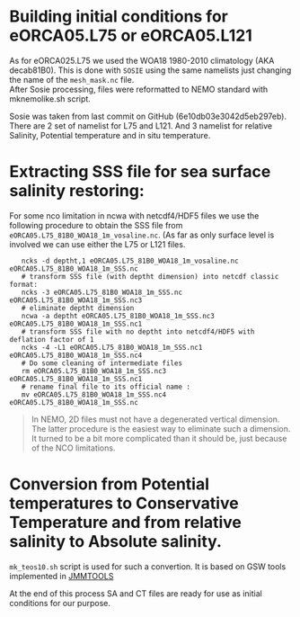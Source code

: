 # Building initial conditions for eORCA05.L75 or eORCA05.L121
As for eORCA025.L75 we used the WOA18 1980-2010 climatology (AKA decab81B0). 
This is done with `SOSIE` using the same namelists just changing the name of the `mesh_mask.nc` file.  
After Sosie processing, files were reformatted to NEMO standard with mknemolike.sh script.

Sosie was taken from last commit on GitHub (6e10db03e3042d5eb297eb). There are 2 set of namelist for L75
and L121. And 3 namelist for relative Salinity, Potential temperature and in situ temperature.


# Extracting SSS file for sea surface salinity restoring:
For some nco limitation in ncwa with netcdf4/HDF5 files we use the following procedure to obtain the SSS file from `eORCA05.L75_81B0_WOA18_1m_vosaline.nc`. (As far as only surface level is involved we can  use
either the L75 or L121 files.

```
   ncks -d deptht,1 eORCA05.L75_81B0_WOA18_1m_vosaline.nc eORCA05.L75_81B0_WOA18_1m_SSS.nc
   # transform SSS file (with deptht dimension) into netcdf classic format:
   ncks -3 eORCA05.L75_81B0_WOA18_1m_SSS.nc eORCA05.L75_81B0_WOA18_1m_SSS.nc3
   # eliminate deptht dimension
   ncwa -a deptht eORCA05.L75_81B0_WOA18_1m_SSS.nc3 eORCA05.L75_81B0_WOA18_1m_SSS.nc1
   # transform SSS file with no deptht into netcdf4/HDF5 with deflation factor of 1
   ncks -4 -L1 eORCA05.L75_81B0_WOA18_1m_SSS.nc1 eORCA05.L75_81B0_WOA18_1m_SSS.nc4
   # Do some cleaning of intermediate files
   rm eORCA05.L75_81B0_WOA18_1m_SSS.nc3 eORCA05.L75_81B0_WOA18_1m_SSS.nc1
   # rename final file to its official name :
   mv eORCA05.L75_81B0_WOA18_1m_SSS.nc4 eORCA05.L75_81B0_WOA18_1m_SSS.nc
```

> In NEMO, 2D files must not have a degenerated vertical dimension. The latter procedure is 
the easiest way to eliminate such a dimension. It turned to be a bit more complicated 
than it should be, just because of the NCO limitations.

# Conversion from Potential temperatures to Conservative Temperature and from relative salinity to Absolute salinity.
  `mk_teos10.sh` script is used for such a convertion. It is based on GSW tools implemented in [JMMTOOLS](https://github.com/molines/JMMTOOLS/DATA_TOOLS/LEVITUS-WOA/)

At the end of this process SA and CT files are ready for use as initial conditions for our purpose.
